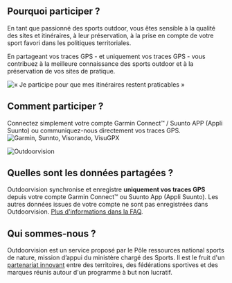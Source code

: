 <participate></participate>

<disciplines></disciplines>

## Pourquoi participer ?

En tant que passionné des sports outdoor, vous êtes sensible à la
qualité des sites et itinéraires, à leur préservation, à la prise en
compte de votre sport favori dans les politiques territoriales.

En partageant vos traces GPS - et uniquement vos traces GPS - vous contribuez
à la meilleure connaissance des sports outdoor et à la préservation de
vos sites de pratique.

![« Je participe pour que mes itinéraires restent praticables »](/medias/running-legs.jpg)

## Comment participer ?

Connectez simplement votre compte Garmin Connect™ / Suunto APP (Appli Suunto) ou communiquez-nous directement vos traces GPS.
![Garmin, Sunnto, Visorando, VisuGPX](/medias/logo-band7.png)

<participate></participate>

![Outdoorvision](/medias/carousel.jpg)

## Quelles sont les données partagées ?

Outdoorvision synchronise et enregistre **uniquement vos traces GPS** depuis votre
compte Garmin Connect™ ou Suunto App (Appli Suunto). Les autres données issues
de votre compte ne sont pas enregistrées dans
Outdoorvision. [Plus d'informations dans la FAQ](/faq).

<custommap></custommap>

## Qui sommes-nous ?

Outdoorvision est un service proposé par le Pôle ressources national sports de nature, mission d’appui du ministère chargé des Sports.
Il est le fruit d'un [partenariat innovant](/partenaires) entre des territoires, des fédérations sportives et des marques réunis autour d'un programme à but non lucratif.

<participate></participate>

[Participer]: https://dev-prnsn.makina-corpus.net/auth/
